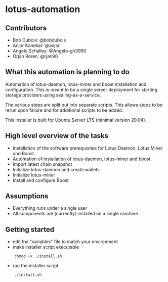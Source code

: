 # lotus-automation

## Contributors
- Bob Dubois: @bobdubois
- Anjor Kanekar: @anjor
- Angelo Schalley: @Angelo-gh3990
- Orjan Roren: @rjan90


## What this automation is planning to do

Automation of lotus-daemon, lotus-miner and boost installation and configuration.
This is meant to be a single server deployment for starting storage providers using sealing-as-a-service.

The various steps are split out into separate scripts. This allows steps to be rerun upon failure and for additional scripts to be added.

This installer is built for Ubuntu Server LTS (minimal version 20.04).

## High level overview of the tasks

- Installation of the software prerequisites for Lotus Daemon, Lotus Miner and Boost.
- Automation of installation of lotus-daemon, lotus-miner and boost.
- Import latest chain snapshot
- Initialize lotus-daemon and create wallets
- Initialize lotus-miner
- Install and configure Boost

## Assumptions

- Everything runs under a single user
- All components are (currently) installed on a single machine

## Getting started

- edit the "variables" file to match your environment
- make installer script executable
```shell 
    chmod +x ./install.sh
```
- run the installer script
```shell
    ./install.sh
```
